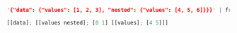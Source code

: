 
```rust
'{"data": {"values": [1, 2, 3], "nested": {"values": [4, 5, 6]}}}' | from json
```

```rust
[[data]; [[values nested]; [0 1] [[values]; [4 5]]]
```
